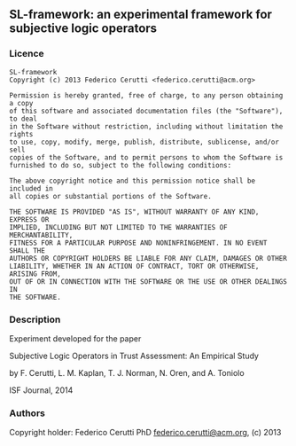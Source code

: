 ## SL-framework: an experimental framework for subjective logic operators

### Licence
    SL-framework
    Copyright (c) 2013 Federico Cerutti <federico.cerutti@acm.org>

	Permission is hereby granted, free of charge, to any person obtaining a copy
	of this software and associated documentation files (the "Software"), to deal
	in the Software without restriction, including without limitation the rights
	to use, copy, modify, merge, publish, distribute, sublicense, and/or sell
	copies of the Software, and to permit persons to whom the Software is
	furnished to do so, subject to the following conditions:

	The above copyright notice and this permission notice shall be included in
	all copies or substantial portions of the Software.

	THE SOFTWARE IS PROVIDED "AS IS", WITHOUT WARRANTY OF ANY KIND, EXPRESS OR
	IMPLIED, INCLUDING BUT NOT LIMITED TO THE WARRANTIES OF MERCHANTABILITY,
	FITNESS FOR A PARTICULAR PURPOSE AND NONINFRINGEMENT. IN NO EVENT SHALL THE
	AUTHORS OR COPYRIGHT HOLDERS BE LIABLE FOR ANY CLAIM, DAMAGES OR OTHER
	LIABILITY, WHETHER IN AN ACTION OF CONTRACT, TORT OR OTHERWISE, ARISING FROM,
	OUT OF OR IN CONNECTION WITH THE SOFTWARE OR THE USE OR OTHER DEALINGS IN
	THE SOFTWARE.

### Description
Experiment developed for the paper 

Subjective Logic Operators in Trust Assessment: An Empirical Study

by F. Cerutti, L. M. Kaplan, T. J. Norman, N. Oren, and A. Toniolo

ISF Journal, 2014

### Authors
Copyright holder: Federico Cerutti PhD <federico.cerutti@acm.org>, (c) 2013
